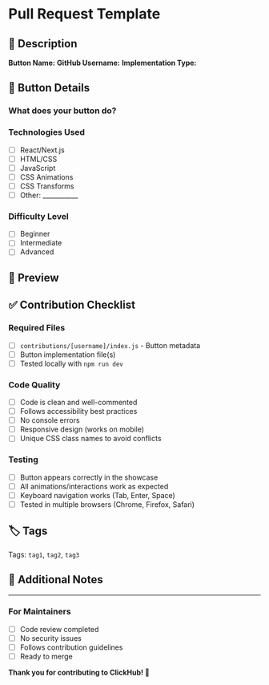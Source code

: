 # Pull Request Template

## 🎯 Description
<!-- Briefly describe your button contribution -->

**Button Name:** 
**GitHub Username:** 
**Implementation Type:** <!-- React/HTML+CSS+JS/Vanilla JS -->

## 🎨 Button Details

### What does your button do?
<!-- Describe the functionality and visual effects -->

### Technologies Used
<!-- List the technologies/techniques you used -->
- [ ] React/Next.js
- [ ] HTML/CSS
- [ ] JavaScript
- [ ] CSS Animations
- [ ] CSS Transforms
- [ ] Other: ___________

### Difficulty Level
- [ ] Beginner
- [ ] Intermediate  
- [ ] Advanced

## 📸 Preview
<!-- If possible, include a screenshot or GIF of your button in action -->

## ✅ Contribution Checklist

### Required Files
- [ ] `contributions/[username]/index.js` - Button metadata
- [ ] Button implementation file(s)
- [ ] Tested locally with `npm run dev`

### Code Quality
- [ ] Code is clean and well-commented
- [ ] Follows accessibility best practices
- [ ] No console errors
- [ ] Responsive design (works on mobile)
- [ ] Unique CSS class names to avoid conflicts

### Testing
- [ ] Button appears correctly in the showcase
- [ ] All animations/interactions work as expected
- [ ] Keyboard navigation works (Tab, Enter, Space)
- [ ] Tested in multiple browsers (Chrome, Firefox, Safari)

## 🏷️ Tags
<!-- What tags best describe your button? -->
Tags: `tag1`, `tag2`, `tag3`

## 📝 Additional Notes
<!-- Any special instructions, inspiration, or technical notes -->

---

### For Maintainers
- [ ] Code review completed
- [ ] No security issues
- [ ] Follows contribution guidelines
- [ ] Ready to merge

**Thank you for contributing to ClickHub! 🎃**